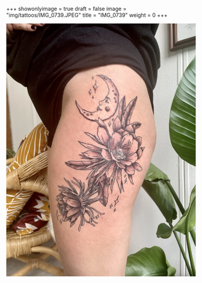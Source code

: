 +++
showonlyimage = true
draft = false
image = "img/tattoos/IMG_0739.JPEG"
title = "IMG_0739"
weight = 0
+++

![image](/img/tattoos/IMG_0739.JPEG)
